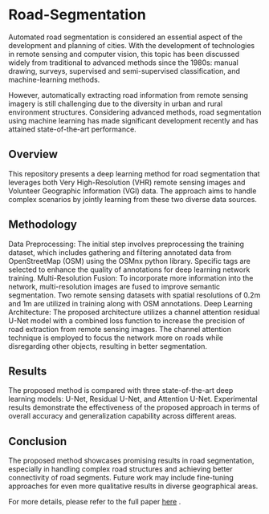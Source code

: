 # Road-Segmentation
Automated road segmentation is considered an essential aspect of the development and planning of cities. With the development of technologies in remote sensing and computer vision, this topic has been discussed widely from traditional to advanced methods since the 1980s: manual drawing, surveys, supervised and semi-supervised classification, and machine-learning methods.

However, automatically extracting road information from remote sensing imagery is still challenging due to the diversity in urban and rural environment structures. Considering advanced methods, road segmentation using machine learning has made significant development recently and has attained state-of-the-art performance.

## Overview
This repository presents a deep learning method for road segmentation that leverages both Very High-Resolution (VHR) remote sensing images and Volunteer Geographic Information (VGI) data. The approach aims to handle complex scenarios by jointly learning from these two diverse data sources.

## Methodology
Data Preprocessing: The initial step involves preprocessing the training dataset, which includes gathering and filtering annotated data from OpenStreetMap (OSM) using the OSMnx python library. Specific tags are selected to enhance the quality of annotations for deep learning network training.
Multi-Resolution Fusion: To incorporate more information into the network, multi-resolution images are fused to improve semantic segmentation. Two remote sensing datasets with spatial resolutions of 0.2m and 1m are utilized in training along with OSM annotations.
Deep Learning Architecture: The proposed architecture utilizes a channel attention residual U-Net model with a combined loss function to increase the precision of road extraction from remote sensing images. The channel attention technique is employed to focus the network more on roads while disregarding other objects, resulting in better segmentation.
## Results
The proposed method is compared with three state-of-the-art deep learning models: U-Net, Residual U-Net, and Attention U-Net. Experimental results demonstrate the effectiveness of the proposed approach in terms of overall accuracy and generalization capability across different areas.

## Conclusion
The proposed method showcases promising results in road segmentation, especially in handling complex road structures and achieving better connectivity of road segments. Future work may include fine-tuning approaches for even more qualitative results in diverse geographical areas.

For more details, please refer to the full paper [here](https://ieeexplore.ieee.org/abstract/document/10282859)
.
